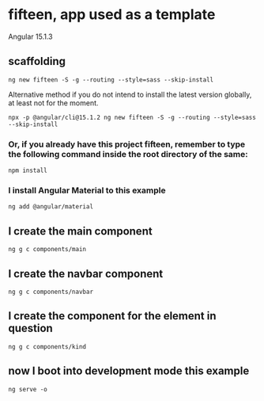 # fifteen, app used as a template

Angular 15.1.3

## scaffolding

```shell
ng new fifteen -S -g --routing --style=sass --skip-install
```

Alternative method if you do not intend to install the latest version globally, at least not for the moment.

```shell
npx -p @angular/cli@15.1.2 ng new fifteen -S -g --routing --style=sass --skip-install
```

### Or, if you already have this project fifteen, remember to type the following command inside the root directory of the same:

```shell
npm install
```

### I install Angular Material to this example

```shell
ng add @angular/material
```

## I create the main component

```shell
ng g c components/main
```

## I create the navbar component

```shell
ng g c components/navbar
```

## I create the component for the element in question

```shell
ng g c components/kind
```

## now I boot into development mode this example

```shell
ng serve -o
```
